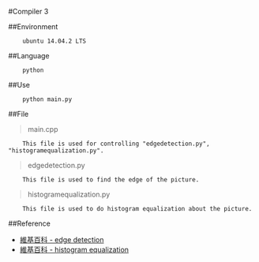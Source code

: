 #Compiler 3

##Environment

```
	ubuntu 14.04.2 LTS
```

##Language

```
	python
```

##Use

```
	python main.py
```

##File

> main.cpp

```
	This file is used for controlling "edgedetection.py", "histogramequalization.py".
```

> edgedetection.py

```
	This file is used to find the edge of the picture.
```

> histogramequalization.py

```
	This file is used to do histogram equalization about the picture.
```

##Reference

- [維基百科 - edge detection](https://en.wikipedia.org/wiki/Edge_detection)
- [維基百科 - histogram equalization](https://en.wikipedia.org/wiki/Histogram_equalization)
